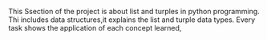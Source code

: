 This Ssection of the project is about list and turples in python programming.
	Thi includes data structures,it explains the list and turple data types.
	Every task shows the application of each concept learned,
